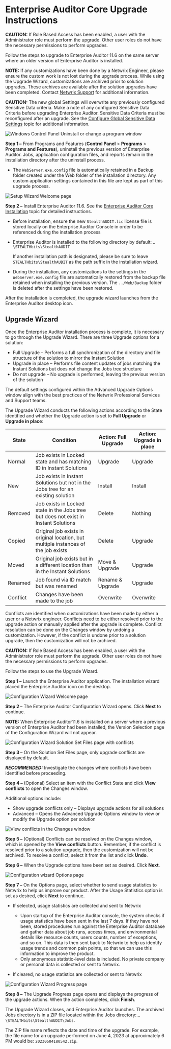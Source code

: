 # Enterprise Auditor Core Upgrade Instructions

**CAUTION:** If Role Based Access has been enabled, a user with the Administrator role must perform
the upgrade. Other user roles do not have the necessary permissions to perform upgrades.

Follow the steps to upgrade to Enterprise Auditor 11.6 on the same server where an older version of
Enterprise Auditor is installed.

**NOTE:** If any customizations have been done by a Netwrix Engineer, please ensure the custom work
is not lost during the upgrade process. While using the Upgrade Wizard, customizations are archived
prior to solution upgrades. These archives are available after the solution upgrades have been
completed. Contact [Netwrix Support](https://www.netwrix.com/support.html) for additional
information.

**CAUTION:** The new global Settings will overwrite any previously configured Sensitive Data
criteria. Make a note of any configured Sensitive Data Criteria before upgrading Enterprise Auditor.
Sensitive Data Criteria must be reconfigured after an upgrade. See the
[Configure Global Sensitive Data Settings](/docs/accessanalyzer/11.6/accessanalyzer/install/application/upgrade/solutionconsiderations.md#configure-global-sensitive-data-settings)
topic for additional information.

![Windows Control Panel Uninstall or change a program window](/img/versioned_docs/accessanalyzer_11.6/accessanalyzer/install/application/controlpaneluninstall.webp)

**Step 1 –** From Programs and Features (**Control Panel** > **Programs** > **Programs and
Features**), uninstall the previous version of Enterprise Auditor. Jobs, application configuration
files, and reports remain in the installation directory after the uninstall process.

- The `WebServer.exe.config` file is automatically retained in a Backup folder created under the Web
  folder of the installation directory. Any custom application settings contained in this file are
  kept as part of this upgrade process.

![Setup Wizard Welcome page](/img/versioned_docs/activitymonitor_7.1/activitymonitor/install/welcome.webp)

**Step 2 –** Install Enterprise Auditor 11.6. See the
[Enterprise Auditor Core Installation](/docs/accessanalyzer/11.6/accessanalyzer/install/application/wizard.md)
topic for detailed instructions.

- Before installation, ensure the new `StealthAUDIT.lic` license file is stored locally on the
  Enterprise Auditor Console in order to be referenced during the installation process
- Enterprise Auditor is installed to the following directory by default:
  `…\STEALTHbits\StealthAUDIT`

    If another installation path is designated, please be sure to leave `STEALTHbits\StealthAUDIT`
    as the path suffix in the installation wizard.

- During the installation, any customizations to the settings in the `WebServer.exe.config` file are
  automatically restored from the backup file retained when installing the previous version. The
  `../Web/Backup` folder is deleted after the settings have been restored.

After the installation is completed, the upgrade wizard launches from the Enterprise Auditor desktop
icon.

## Upgrade Wizard

Once the Enterprise Auditor installation process is complete, it is necessary to go through the
Upgrade Wizard. There are three Upgrade options for a solution:

- Full Upgrade – Performs a full synchronization of the directory and file structure of the solution
  to mirror the Instant Solution
- Upgrade in place – Performs file content updates of jobs matching the Instant Solutions but does
  not change the Jobs tree structure
- Do not upgrade – No upgrade is performed, leaving the previous version of the solution

The default settings configured within the Advanced Upgrade Options window align with the best
practices of the Netwrix Professional Services and Support teams.

The Upgrade Wizard conducts the following actions according to the State identified and whether the
Upgrade action is set to **Full Upgrade** or **Upgrade in place**:

| State    | Condition                                                                           | Action: Full Upgrade | Action: Upgrade in place |
| -------- | ----------------------------------------------------------------------------------- | -------------------- | ------------------------ |
| Normal   | Job exists in Locked state and has matching ID in Instant Solutions                 | Upgrade              | Upgrade                  |
| New      | Job exists in Instant Solutions but not in the Jobs tree for an existing solution   | Install              | Install                  |
| Removed  | Job exists in Locked state in the Jobs tree but does not exist in Instant Solutions | Delete               | Nothing                  |
| Copied   | Original job exists in original location, but multiple instances of the job exists  | Delete               | Upgrade                  |
| Moved    | Original job exists but in a different location than in the Instant Solutions       | Move & Upgrade       | Upgrade                  |
| Renamed  | Job found via ID match but was renamed                                              | Rename & Upgrade     | Upgrade                  |
| Conflict | Changes have been made to the job                                                   | Overwrite            | Overwrite                |

Conflicts are identified when customizations have been made by either a user or a Netwrix engineer.
Conflicts need to be either resolved prior to the upgrade action or manually applied after the
upgrade is complete. Conflict resolution can be done on the Changes window by undoing a
customization. However, if the conflict is undone prior to a solution upgrade, then the
customization will not be archived.

**CAUTION:** If Role Based Access has been enabled, a user with the Administrator role must perform
the upgrade. Other user roles do not have the necessary permissions to perform upgrades.

Follow the steps to use the Upgrade Wizard.

**Step 1 –** Launch the Enterprise Auditor application. The installation wizard placed the
Enterprise Auditor icon on the desktop.

![Configuration Wizard Welcome page](/img/versioned_docs/activitymonitor_7.1/activitymonitor/install/welcome.webp)

**Step 2 –** The Enterprise Auditor Configuration Wizard opens. Click **Next** to continue.

**NOTE:** When Enterprise Auditor11.6 is installed on a server where a previous version of
Enterprise Auditor had been installed, the Version Selection page of the Configuration Wizard will
not appear.

![Configuration Wizard Solution Set Files page with conflicts](/img/versioned_docs/accessanalyzer_11.6/accessanalyzer/install/application/upgrade/solutionsetfiles.webp)

**Step 3 –** On the Solution Set Files page, only upgrade conflicts are displayed by default.

**_RECOMMENDED:_** Investigate the changes where conflicts have been identified before proceeding.

**Step 4 –** (Optional) Select an item with the Conflict State and click **View conflicts** to open
the Changes window.

Additional options include:

- Show upgrade conflicts only – Displays upgrade actions for all solutions
- Advanced – Opens the Advanced Upgrade Options window to view or modify the Upgrade option per
  solution

![View conflicts in the Changes window](/img/versioned_docs/accessanalyzer_11.6/accessanalyzer/install/application/upgrade/changes.webp)

**Step 5 –** (Optional) Conflicts can be resolved on the Changes window, which is opened by the
**View conflicts** button. Remember, if the conflict is resolved prior to a solution upgrade, then
the customization will not be archived. To resolve a conflict, select it from the list and click
**Undo**.

**Step 6 –** When the Upgrade options have been set as desired. Click **Next**.

![Configuration wizard Options page](/img/versioned_docs/accessanalyzer_11.6/accessanalyzer/install/application/options.webp)

**Step 7 –** On the Options page, select whether to send usage statistics to Netwrix to help us
improve our product. After the Usage Statistics option is set as desired, click **Next** to
continue.

- If selected, usage statistics are collected and sent to Netwrix

    - Upon startup of the Enterprise Auditor console, the system checks if usage statistics have
      been sent in the last 7 days. If they have not been, stored procedures run against the
      Enterprise Auditor database and gather data about job runs, access times, and environmental
      details like resource counts, users counts, number of exceptions, and so on. This data is then
      sent back to Netwrix to help us identify usage trends and common pain points, so that we can
      use this information to improve the product.
    - Only anonymous statistic-level data is included. No private company or personal data is
      collected or sent to Netwrix.

- If cleared, no usage statistics are collected or sent to Netwrix

![Configuration Wizard Progress page](/img/versioned_docs/accessanalyzer_11.6/accessanalyzer/install/application/upgrade/progress.webp)

**Step 8 –** The Upgrade Progress page opens and displays the progress of the upgrade actions. When
the action completes, click **Finish**.

The Upgrade Wizard closes, and Enterprise Auditor launches. The archived Jobs directory is in a ZIP
file located within the Jobs directory: `…\STEALTHbits\StealthAUDIT\Jobs`.

The ZIP file name reflects the date and time of the upgrade. For example, the file name for an
upgrade performed on June 4, 2023 at approximately 6 PM would be: `20230604180542.zip`.
